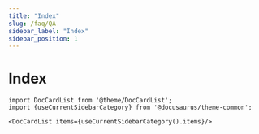 ```yaml
---
title: "Index"
slug: /faq/QA
sidebar_label: "Index"
sidebar_position: 1
---
```


# Index

```mdx-code-block
import DocCardList from '@theme/DocCardList';
import {useCurrentSidebarCategory} from '@docusaurus/theme-common';

<DocCardList items={useCurrentSidebarCategory().items}/>
```